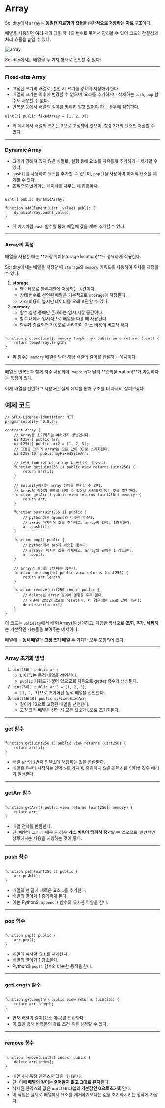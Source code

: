 # Array

Solidity에서 `array`는 **동일한 자료형의 값들을 순차적으로 저장하는 자료 구조**이다.

배열을 사용하면 여러 개의 값을 하나의 변수로 묶어서 관리할 수 있어 코드의 간결성과 처리 효율을 높일 수 있다.

![array](../image/array.png)

Solidity에서는 배열을 두 가지 형태로 선언할 수 있다:

---

### **Fixed-size Array**

- 고정된 크기의 배열로, 선언 시 크기를 명확히 지정해야 한다.
- 배열의 크기는 이후에 변경할 수 없으며, 요소를 추가하거나 삭제하는 `push`, `pop` 함수도 사용할 수 없다.
- 반복문 등에서 배열의 길이를 명확히 알고 있어야 하는 경우에 적합하다.

```solidity
uint[3] public fixedArray = [1, 2, 3];

```

- 위 예시에서 배열의 크기는 3으로 고정되어 있으며, 항상 3개의 요소만 저장할 수 있다.

---

### **Dynamic Array**

- 크기가 정해져 있지 않은 배열로, 실행 중에 요소를 자유롭게 추가하거나 제거할 수 있다.
- `push()`를 사용하여 요소를 추가할 수 있으며, `pop()`을 사용하여 마지막 요소를 제거할 수 있다.
- 동적으로 변화하는 데이터를 다루는 데 유용하다.

```solidity

uint[] public dynamicArray;

function addElement(uint _value) public {
    dynamicArray.push(_value);
}
```

- 위 예시처럼 `push` 함수를 통해 배열에 값을 계속 추가할 수 있다.

---

### **Array의 특성**

배열을 사용할 때는 **저장 위치(storage location)**도 중요하게 작용한다.

Solidity에서는 배열을 저장할 때 `storage`와 `memory` 키워드를 사용하여 위치를 지정할 수 있다.

1. **storage**
    - 영구적으로 블록체인에 저장되는 공간이다.
    - 상태 변수로 선언된 배열은 기본적으로 `storage`에 저장된다.
    - 가스 비용이 높지만 데이터를 오래 보관할 수 있다.
2. **memory**
    - 함수 실행 중에만 존재하는 임시 저장 공간이다.
    - 함수 내에서 일시적으로 배열을 다룰 때 사용된다.
    - 함수가 종료되면 자동으로 사라지며, 가스 비용이 비교적 적다.

```solidity

function process(uint[] memory tempArray) public pure returns (uint) {
    return tempArray.length;
}
```

- 위 함수는 `memory` 배열을 받아 해당 배열의 길이를 반환하는 예시이다.

---

배열은 반복문과 함께 자주 사용되며, `mapping`과 달리 **순회(iteration)**가 가능하다는 특징이 있다.

이제 배열을 선언하고 사용하는 실제 예제를 통해 구조를 더 자세히 살펴보겠다.

## **예제 코드**

```solidity
// SPDX-License-Identifier: MIT
pragma solidity ^0.8.24;

contract Array {
    // Array를 초기화하는 여러가지 방법입니다.
    uint256[] public arr;
    uint256[] public arr2 = [1, 2, 3];
    // 고정된 크기의 array는 모든 값이 0으로 초기화된다.
    uint256[10] public myFixedSizeArr;

    // i번째 index에 있는 array 값 반환하는 함수이다.
    function get(uint256 i) public view returns (uint256) {
        return arr[i];
    }

    // Solidity에서는 array 전체를 반환할 수 있다.
    // Array의 길이가 굉장히 커질 수 있어서 사용하지 않는 것을 추천한다.
    function getArr() public view returns (uint256[] memory) {
        return arr;
    }

    function push(uint256 i) public {
        // python에서 append와 비슷한 함수다.
        // array 마지막에 값을 추가하고, array의 길이는 1증가한다.
        arr.push(i);
    }

    function pop() public {
        // python에서 pop과 비슷한 함수다.
        // array의 마지막 값을 삭제하고, array의 길이는 1 감소한다.
        arr.pop();
    }

    // array의 길이를 반환하는 함수다.
    function getLength() public view returns (uint256) {
        return arr.length;
    }

    function remove(uint256 index) public {
        // delete는 array 길이에 영향을 주지 않다.
        // 기존에 있었던 값으로 reset한다, 이 경우에는 0으로 값이 바뀐다.
        delete arr[index];
    }
}

```

이 코드는 `Solidity`에서 배열(Array)을 선언하고, 다양한 방식으로 **조회**, **추가**, **삭제**하는 기본적인 기능들을 보여주는 예제이다.

배열에는 **동적 배열**과 **고정 크기 배열** 두 가지가 모두 포함되어 있다.

---

### **Array 초기화 방법**

1. `uint256[] public arr;`
    - 비어 있는 동적 배열을 선언한다.
    - `public` 키워드가 붙어 있으므로 자동으로 getter 함수가 생성된다.
2. `uint256[] public arr2 = [1, 2, 3];`
    - `[1, 2, 3]`으로 초기화된 동적 배열을 선언한다.
3. `uint256[10] public myFixedSizeArr;`
    - 길이가 10으로 고정된 배열을 선언한다.
    - 고정 크기 배열은 선언 시 모든 요소가 `0`으로 초기화된다.

---

### **get 함수**

```solidity

function get(uint256 i) public view returns (uint256) {
    return arr[i];
}
```

- 배열 `arr`의 `i`번째 인덱스에 해당하는 값을 반환한다.
- 배열은 0부터 시작하는 인덱스를 가지며, 유효하지 않은 인덱스를 입력할 경우 에러가 발생한다.

---

### **getArr 함수**

```solidity

function getArr() public view returns (uint256[] memory) {
    return arr;
}
```

- 배열 전체를 반환한다.
- 단, 배열의 크기가 매우 클 경우 **가스 비용이 급격히 증가**할 수 있으므로, 일반적인 상황에서는 사용을 지양하는 것이 좋다.

---

### **push 함수**

```solidity

function push(uint256 i) public {
    arr.push(i);
}
```

- 배열의 맨 끝에 새로운 요소 `i`를 추가한다.
- 배열의 길이가 1 증가하게 된다.
- 이는 Python의 `append()` 함수와 유사한 역할을 한다.

---

### **pop 함수**

```solidity

function pop() public {
    arr.pop();
}
```

- 배열의 마지막 요소를 제거한다.
- 배열의 길이가 1 감소한다.
- Python의 `pop()` 함수와 비슷한 동작을 한다.

---

### **getLength 함수**

```solidity

function getLength() public view returns (uint256) {
    return arr.length;
}
```

- 현재 배열의 길이(요소 개수)를 반환한다.
- 이 값을 통해 반복문의 종료 조건 등을 설정할 수 있다.

---

### **remove 함수**

```solidity

function remove(uint256 index) public {
    delete arr[index];
}
```

- 배열에서 특정 인덱스의 값을 삭제한다.
- 단, 이때 **배열의 길이는 줄어들지 않고 그대로 유지**된다.
- 삭제된 인덱스의 값은 `uint256` 타입의 **기본값인 0으로 초기화**된다.
- 이 작업은 실제로 배열에서 요소를 제거하기보다는 값을 초기화시키는 동작에 가깝다.